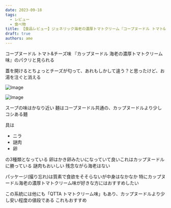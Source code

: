 ```yaml
---
date: 2023-09-18
tags:
  - レビュー
  - 食べ物
title: 【食品レビュー】ジェネリック海老の濃厚トマトクリーム『コープヌードル トマト&チーズ味』の味
draft: true
authors: ame
---
```


コープヌードル トマト&チーズ味
『カップヌードル 海老の濃厚トマトクリーム味』のパクリと見られる

蓋を開けるとちょっとチーズが匂って、あれもしかして違う？と思ったけど、お湯を注ぐと消える

![Image](https://ca23c948e53b692185a3abd2b3ab9363.ipfs.4everland.link/ipfs/bafybeibheyyq6htcqk5nj5m45oop6ppu7nsasz6vj422lj7x7kcbbalqle?filename=IMG_20230714_141843492.jpg)

![Image](https://ca23c948e53b692185a3abd2b3ab9363.ipfs.4everland.link/ipfs/bafybeid4jgetj7apbztxph4yawp4jy6lh6v6xzopgnvwsmzjlzsr5isqk4?filename=IMG_20230714_142319160.jpg)

スープの味はかなり近い
麺はコープヌードル共通の、カップヌードルより少しコシある麺

具は

- ニラ
- 謎肉
- 卵

の3種類となっている
卵はかき卵みたいになっていて良いこれはカップヌードルに勝っている
謎肉もおいしい
残念ながら海老はない

パッケージ(撮り忘れ)は質素で食欲をそそらないが中身はなかなか
特にカップヌードル海老の濃厚トマトクリーム味が好きな方にはおすすめしたい

この系統には他にも「QTTA トマトクリーム味」もあり、カップヌードルより少し安い程度の値段である
これもおすすめ
